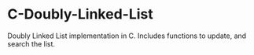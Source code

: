 # C-Doubly-Linked-List
Doubly Linked List implementation in C. Includes functions to update, and search the list.

